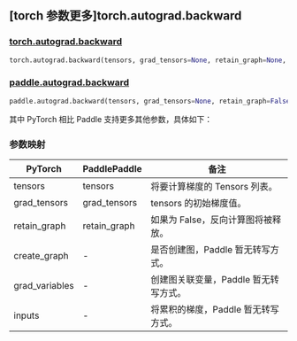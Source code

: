 ## [torch 参数更多]torch.autograd.backward

### [torch.autograd.backward](https://pytorch.org/docs/1.13/generated/torch.autograd.backward.html#torch.autograd.backward)

```python
torch.autograd.backward(tensors, grad_tensors=None, retain_graph=None, create_graph=False, grad_variables=None, inputs=None)
```

### [paddle.autograd.backward](https://www.paddlepaddle.org.cn/documentation/docs/zh/api/paddle/autograd/backward_cn.html)

```python
paddle.autograd.backward(tensors, grad_tensors=None, retain_graph=False)
```

其中 PyTorch 相比 Paddle 支持更多其他参数，具体如下：

### 参数映射

| PyTorch        | PaddlePaddle | 备注                                  |
| -------------- | ------------ | ------------------------------------- |
| tensors        | tensors      | 将要计算梯度的 Tensors 列表。         |
| grad_tensors   | grad_tensors | tensors 的初始梯度值。                |
| retain_graph   | retain_graph | 如果为 False，反向计算图将被释放。    |
| create_graph   | -            | 是否创建图，Paddle 暂无转写方式。     |
| grad_variables | -            | 创建图关联变量，Paddle 暂无转写方式。 |
| inputs         | -            | 将累积的梯度，Paddle 暂无转写方式。   |
